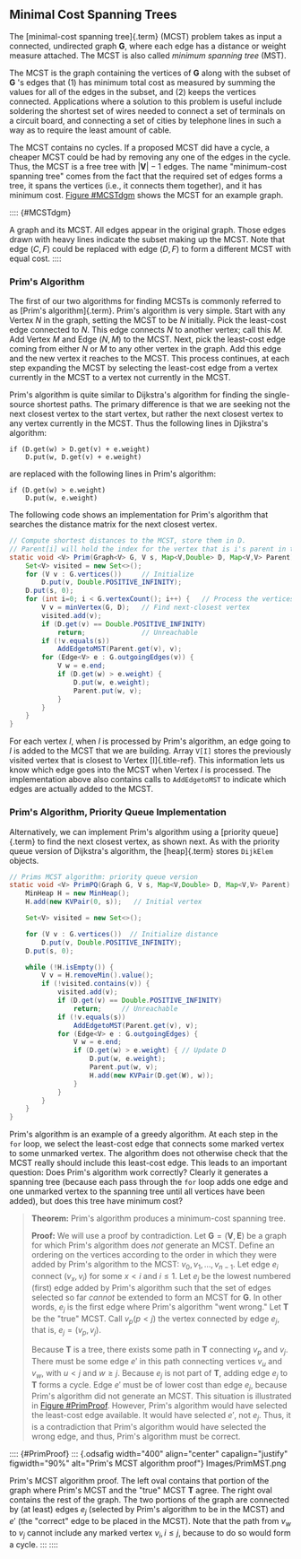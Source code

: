 
## Minimal Cost Spanning Trees

The [minimal-cost spanning tree]{.term} (MCST)
problem takes as input a connected, undirected graph $\mathbf{G}$, where
each edge has a distance or weight measure attached. The MCST is also
called *minimum spanning tree* (MST).

The MCST is the graph containing the vertices of $\mathbf{G}$ along with
the subset of $\mathbf{G}$ 's edges that (1) has minimum total cost as
measured by summing the values for all of the edges in the subset, and
(2) keeps the vertices connected. Applications where a solution to this
problem is useful include soldering the shortest set of wires needed to
connect a set of terminals on a circuit board, and connecting a set of
cities by telephone lines in such a way as to require the least amount
of cable.

The MCST contains no cycles. If a proposed MCST did have a cycle, a
cheaper MCST could be had by removing any one of the edges in the cycle.
Thus, the MCST is a free tree with $|\mathbf{V}| - 1$ edges. The name
"minimum-cost spanning tree" comes from the fact that the required set
of edges forms a tree, it spans the vertices (i.e., it connects them
together), and it has minimum cost. 
[Figure #MCSTdgm](#MCSTdgm) shows the MCST for an
example graph.

:::: {#MCSTdgm}
<inlineav id="MCSTCON" src="Graph/MCSTCON.js" name="Graph/MCSTCON" static/>

A graph and its MCST. All edges appear in the original graph. Those
edges drawn with heavy lines indicate the subset making up the MCST.
Note that edge $(C, F)$ could be replaced with edge $(D, F)$ to form a
different MCST with equal cost.
::::

### Prim's Algorithm

The first of our two algorithms for finding MCSTs is commonly referred
to as [Prim's algorithm]{.term}. Prim's
algorithm is very simple. Start with any Vertex $N$ in the graph,
setting the MCST to be $N$ initially. Pick the least-cost edge connected
to $N$. This edge connects $N$ to another vertex; call this $M$. Add
Vertex $M$ and Edge $(N, M)$ to the MCST. Next, pick the least-cost edge
coming from either $N$ or $M$ to any other vertex in the graph. Add this
edge and the new vertex it reaches to the MCST. This process continues,
at each step expanding the MCST by selecting the least-cost edge from a
vertex currently in the MCST to a vertex not currently in the MCST.

Prim's algorithm is quite similar to Dijkstra's algorithm for finding
the single-source shortest paths. The primary difference is that we are
seeking not the next closest vertex to the start vertex, but rather the
next closest vertex to any vertex currently in the MCST. Thus the
following lines in Djikstra's algorithm:

    if (D.get(w) > D.get(v) + e.weight)
        D.put(w, D.get(v) + e.weight)

are replaced with the following lines in Prim's algorithm:

    if (D.get(w) > e.weight)
        D.put(w, e.weight)

The following code shows an implementation for Prim's algorithm that
searches the distance matrix for the next closest vertex.

```java
// Compute shortest distances to the MCST, store them in D.
// Parent[i] will hold the index for the vertex that is i's parent in the MCST
static void <V> Prim(Graph<V> G, V s, Map<V,Double> D, Map<V,V> Parent) {
    Set<V> visited = new Set<>();
    for (V v : G.vertices())     // Initialize
        D.put(v, Double.POSITIVE_INFINITY);
    D.put(s, 0);
    for (int i=0; i < G.vertexCount(); i++) {   // Process the vertices
        V v = minVertex(G, D);   // Find next-closest vertex
        visited.add(v);
        if (D.get(v) == Double.POSITIVE_INFINITY)
            return;              // Unreachable
        if (!v.equals(s))
            AddEdgetoMST(Parent.get(v), v);
        for (Edge<V> e : G.outgoingEdges(v)) {
            V w = e.end;
            if (D.get(w) > e.weight) {
                D.put(w, e.weight);
                Parent.put(w, v);
            }
        }
    }
}
```



For each vertex $I$, when $I$ is processed by Prim's algorithm, an edge
going to $I$ is added to the MCST that we are building. Array `V[I]`
stores the previously visited vertex that is closest to Vertex
[I]{.title-ref}. This information lets us know which edge goes into the
MCST when Vertex $I$ is processed. The implementation above also
contains calls to `AddEdgetoMST` to indicate which edges are actually
added to the MCST.

<inlineav id="primCON" src="Graph/primCON.js" name="Prim's Minimum Cost Spanning Tree Algorithm Slideshow" links="Graph/primCON.css"/>

### Prim's Algorithm, Priority Queue Implementation

Alternatively, we can implement Prim's algorithm using a
[priority queue]{.term} to find the next closest
vertex, as shown next. As with the priority queue version of Dijkstra's
algorithm, the [heap]{.term} stores `DijkElem`
objects.

```java
// Prims MCST algorithm: priority queue version
static void <V> PrimPQ(Graph G, V s, Map<V,Double> D, Map<V,V> Parent) {
    MinHeap H = new MinHeap();
    H.add(new KVPair(0, s));   // Initial vertex

    Set<V> visited = new Set<>();

    for (V v : G.vertices())  // Initialize distance
        D.put(v, Double.POSITIVE_INFINITY);
    D.put(s, 0);

    while (!H.isEmpty()) {
        V v = H.removeMin().value();
        if (!visited.contains(v)) {
            visited.add(v);
            if (D.get(v) == Double.POSITIVE_INFINITY)
                return;     // Unreachable
            if (!v.equals(s))
                AddEdgetoMST(Parent.get(v), v);
            for (Edge<V> e : G.outgoingEdges) {
                V w = e.end;
                if (D.get(w) > e.weight) { // Update D
                    D.put(w, e.weight);
                    Parent.put(w, v);
                    H.add(new KVPair(D.get(W), w));
                }
            }
        }
    }
}
```



Prim's algorithm is an example of a greedy algorithm. At each step in
the `for` loop, we select the least-cost edge that connects some marked
vertex to some unmarked vertex. The algorithm does not otherwise check
that the MCST really should include this least-cost edge. This leads to
an important question: Does Prim's algorithm work correctly? Clearly it
generates a spanning tree (because each pass through the `for` loop adds
one edge and one unmarked vertex to the spanning tree until all vertices
have been added), but does this tree have minimum cost?

> **Theorem:** Prim's algorithm produces a minimum-cost spanning tree.
>
> **Proof:** We will use a proof by contradiction. Let
> $\mathbf{G} = (\mathbf{V}, \mathbf{E})$ be a graph for which Prim's
> algorithm does *not* generate an MCST. Define an ordering on the
> vertices according to the order in which they were added by Prim's
> algorithm to the MCST: $v_0, v_1, ..., v_{n-1}$. Let edge $e_i$
> connect $(v_x, v_i)$ for some $x < i$ and $i \leq 1$. Let $e_j$ be the
> lowest numbered (first) edge added by Prim's algorithm such that the
> set of edges selected so far *cannot* be extended to form an MCST for
> $\mathbf{G}$. In other words, $e_j$ is the first edge where Prim's
> algorithm "went wrong." Let $\mathbf{T}$ be the "true" MCST. Call
> $v_p (p<j)$ the vertex connected by edge $e_j$, that is,
> $e_j = (v_p, v_j)$.
>
> Because $\mathbf{T}$ is a tree, there exists some path in $\mathbf{T}$
> connecting $v_p$ and $v_j$. There must be some edge $e'$ in this path
> connecting vertices $v_u$ and $v_w$, with $u < j$ and $w \geq j$.
> Because $e_j$ is not part of $\mathbf{T}$, adding edge $e_j$ to
> $\mathbf{T}$ forms a cycle. Edge $e'$ must be of lower cost than edge
> $e_j$, because Prim's algorithm did not generate an MCST. This
> situation is illustrated in 
> [Figure #PrimProof](#PrimProof). However, Prim's
> algorithm would have selected the least-cost edge available. It would
> have selected $e'$, not $e_j$. Thus, it is a contradiction that
> Prim's algorithm would have selected the wrong edge, and thus,
> Prim's algorithm must be correct. 

:::: {#PrimProof}
::: {.odsafig width="400" align="center" capalign="justify" figwidth="90%" alt="Prim's MCST algorithm proof"}
Images/PrimMST.png

Prim's MCST algorithm proof. The left oval contains that portion of the
graph where Prim's MCST and the "true" MCST $\mathbf{T}$ agree. The
right oval contains the rest of the graph. The two portions of the graph
are connected by (at least) edges $e_j$ (selected by Prim's algorithm
to be in the MCST) and $e'$ (the "correct" edge to be placed in the
MCST). Note that the path from $v_w$ to $v_j$ cannot include any marked
vertex $v_i, i \leq j$, because to do so would form a cycle.
:::
::::

<avembed id="PrimPE" src="Graph/PrimPE.html" type="pe" name="Prim's Algorithm Proficiency Exercise"/>
